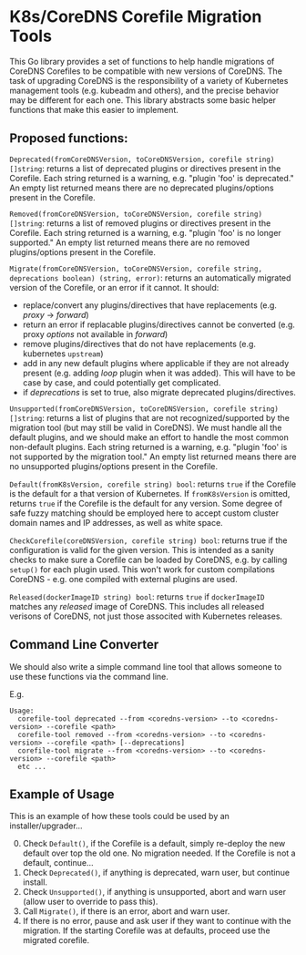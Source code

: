 # K8s/CoreDNS Corefile Migration Tools

This Go library provides a set of functions to help handle migrations of CoreDNS Corefiles to be compatible with new versions of CoreDNS.  The task of upgrading CoreDNS is the responsibility of a variety of Kubernetes management tools (e.g. kubeadm and others), and the precise behavior may be different for each one.  This library abstracts some basic helper functions that make this easier to implement.

## Proposed functions:

`Deprecated(fromCoreDNSVersion, toCoreDNSVersion, corefile string) []string`: returns a list of deprecated plugins or directives present in the Corefile. Each string returned is a warning, e.g. "plugin 'foo' is deprecated." An empty list returned means there are no deprecated plugins/options present in the Corefile.

`Removed(fromCoreDNSVersion, toCoreDNSVersion, corefile string) []string`: returns a list of removed plugins or directives present in the Corefile. Each string returned is a warning, e.g. "plugin 'foo' is no longer supported." An empty list returned means there are no removed plugins/options present in the Corefile.

`Migrate(fromCoreDNSVersion, toCoreDNSVersion, corefile string, deprecations boolean) (string, error)`: returns an automatically migrated version of the Corefile, or an error if it cannot. It should:
  * replace/convert any plugins/directives that have replacements (e.g. _proxy_ -> _forward_)
  * return an error if replacable plugins/directives cannot be converted (e.g. proxy _options_ not available in _forward_)
  * remove plugins/directives that do not have replacements (e.g. kubernetes `upstream`)
  * add in any new default plugins where applicable if they are not already present (e.g. adding _loop_ plugin when it was added).  This will have to be case by case, and could potentially get complicated.
  * if _deprecations_ is set to true, also migrate deprecated plugins/directives.

`Unsupported(fromCoreDNSVersion, toCoreDNSVersion, corefile string) []string`: returns a list of plugins that are not recognized/supported by the migration tool (but may still be valid in CoreDNS).  We must handle all the default plugins, and we should make an effort to handle the most common non-default plugins. Each string returned is a warning, e.g. "plugin 'foo' is not supported by the migration tool." An empty list returned means there are no unsupported plugins/options present in the Corefile.

`Default(fromK8sVersion, corefile string) bool`: returns `true` if the Corefile is the default for a that version of Kubernetes.  If `fromK8sVersion` is omitted, returns `true` if the Corefile is the default for any version.  Some degree of safe fuzzy matching should be employed here to accept custom cluster domain names and IP addresses, as well as white space.

`CheckCorefile(coreDNSVersion, corefile string) bool`: returns true if the configuration is valid for the given version.  This is intended as a sanity checks to make sure a Corefile can be loaded by CoreDNS, e.g. by calling `setup()` for each plugin used.  This won't work for custom compilations CoreDNS - e.g. one compiled with external plugins are used.

`Released(dockerImageID string) bool`: returns `true` if `dockerImageID` matches any _released_ image of CoreDNS. This includes all released verisons of CoreDNS, not just those associted with Kubernetes releases. 


## Command Line Converter

We should also write a simple command line tool that allows someone to use these functions via the command line.

E.g.

```
Usage:
  corefile-tool deprecated --from <coredns-version> --to <coredns-version> --corefile <path>
  corefile-tool removed --from <coredns-version> --to <coredns-version> --corefile <path> [--deprecations]
  corefile-tool migrate --from <coredns-version> --to <coredns-version> --corefile <path>
  etc ...
```

## Example of Usage

This is an example of how these tools could be used by an installer/upgrader... 

0. Check `Default()`, if the Corefile is a default, simply re-deploy the new default over top the old one. No migration needed. If the Corefile is not a default, continue...
1. Check `Deprecated()`, if anything is deprecated, warn user, but continue install. 
2. Check `Unsupported()`, if anything is unsupported, abort and warn user (allow user to override to pass this).
3. Call `Migrate()`, if there is an error, abort and warn user.
4. If there is no error, pause and ask user if they want to continue with the migration.  If the starting Corefile was at defaults, proceed use the migrated corefile.



